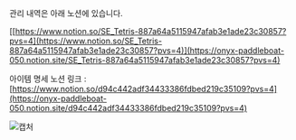관리 내역은 아래 노션에 있습니다. 

[[https://www.notion.so/SE_Tetris-887a64a5115947afab3e1ade23c30857?pvs=4](https://www.notion.so/SE_Tetris-887a64a5115947afab3e1ade23c30857?pvs=4)](https://onyx-paddleboat-050.notion.site/SE_Tetris-887a64a5115947afab3e1ade23c30857?pvs=4)

아이템 명세 노션 링크 : [https://www.notion.so/d94c442adf34433386fdbed219c35109?pvs=4](https://onyx-paddleboat-050.notion.site/d94c442adf34433386fdbed219c35109?pvs=4)



![캡처](https://github.com/HYH0804/Tetris/assets/127603139/c3227e42-8f4c-4f03-af56-b5d2620fc63d)
